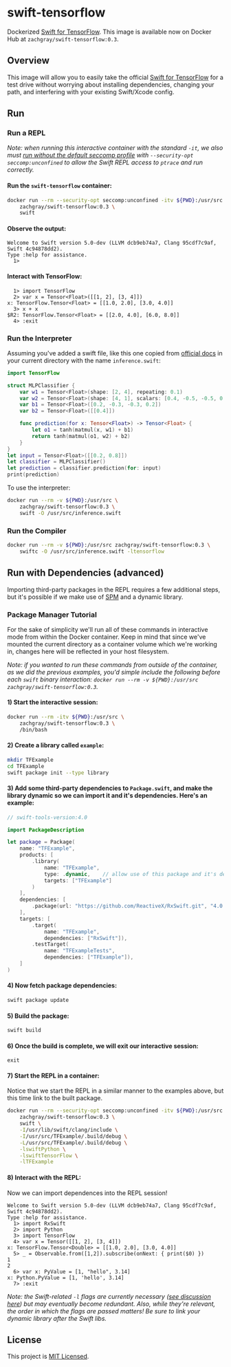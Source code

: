 # swift-tensorflow

Dockerized [Swift for TensorFlow](https://github.com/tensorflow/swift). This image is available now on Docker Hub at `zachgray/swift-tensorflow:0.3`.

## Overview

This image will allow you to easily take the official [Swift for TensorFlow](https://github.com/tensorflow/swift) for a test drive without worrying about installing dependencies, changing your path, and interfering with your existing Swift/Xcode config.

## Run
### Run a REPL

*Note: when running this interactive container with the standard `-it`, we also must [run without the default seccomp profile](https://docs.docker.com/engine/security/seccomp/) with `--security-opt seccomp:unconfined` to allow the Swift REPL access to `ptrace` and run correctly.*

#### Run the `swift-tensorflow` container:

```bash
docker run --rm --security-opt seccomp:unconfined -itv ${PWD}:/usr/src \
    zachgray/swift-tensorflow:0.3 \
    swift
```

#### Observe the output:

```
Welcome to Swift version 5.0-dev (LLVM dcb9eb74a7, Clang 95cdf7c9af, Swift 4c94878dd2).
Type :help for assistance.
  1>
```

#### Interact with TensorFlow:

```
  1> import TensorFlow
  2> var x = Tensor<Float>([[1, 2], [3, 4]])
x: TensorFlow.Tensor<Float> = [[1.0, 2.0], [3.0, 4.0]]
  3> x + x
$R2: TensorFlow.Tensor<Float> = [[2.0, 4.0], [6.0, 8.0]]
  4> :exit
```

### Run the Interpreter

Assuming you've added a swift file, like this one copied from [official docs](https://github.com/tensorflow/swift/blob/master/Usage.md#interpreter) in your current directory with the name `inference.swift`:

```swift
import TensorFlow

struct MLPClassifier {
    var w1 = Tensor<Float>(shape: [2, 4], repeating: 0.1)
    var w2 = Tensor<Float>(shape: [4, 1], scalars: [0.4, -0.5, -0.5, 0.4])
    var b1 = Tensor<Float>([0.2, -0.3, -0.3, 0.2])
    var b2 = Tensor<Float>([[0.4]])

    func prediction(for x: Tensor<Float>) -> Tensor<Float> {
        let o1 = tanh(matmul(x, w1) + b1)
        return tanh(matmul(o1, w2) + b2)
    }
}
let input = Tensor<Float>([[0.2, 0.8]])
let classifier = MLPClassifier()
let prediction = classifier.prediction(for: input)
print(prediction)
```

To use the interpreter:

```bash
docker run --rm -v ${PWD}:/usr/src \
    zachgray/swift-tensorflow:0.3 \
    swift -O /usr/src/inference.swift
```

### Run the Compiler

```bash
docker run --rm -v ${PWD}:/usr/src zachgray/swift-tensorflow:0.3 \
    swiftc -O /usr/src/inference.swift -ltensorflow 
```

## Run with Dependencies (advanced)

Importing third-party packages in the REPL requires a few additional steps, but it's possible if we make use of [SPM](https://swift.org/package-manager/) and a dynamic library.

### Package Manager Tutorial

For the sake of simplicity we'll run all of these commands in interactive mode from within the Docker container. Keep in mind that since we've mounted the current directory as a container volume which we're working in, changes here will be reflected in your host filesystem.

*Note: if you wanted to run these commands from outside of the container, as we did the previous examples, you'd simple include the following before each `swift` binary interaction: `docker run --rm -v ${PWD}:/usr/src zachgray/swift-tensorflow:0.3`.*

#### 1) Start the interactive session:

```bash
docker run --rm -itv ${PWD}:/usr/src \
    zachgray/swift-tensorflow:0.3 \
    /bin/bash
```

#### 2) Create a library called `example`:

```bash
mkdir TFExample 
cd TFExample 
swift package init --type library
```

#### 3) Add some third-party dependencies to `Package.swift`, and make the library dynamic so we can import it and it's dependencies. Here's an example:

```swift
// swift-tools-version:4.0

import PackageDescription

let package = Package(
    name: "TFExample",
    products: [
        .library(
            name: "TFExample",
            type: .dynamic,    // allow use of this package and it's deps from the REPL
            targets: ["TFExample"]
        )
    ],
    dependencies: [
        .package(url: "https://github.com/ReactiveX/RxSwift.git", "4.0.0" ..< "5.0.0")
    ],
    targets: [
        .target(
            name: "TFExample",
            dependencies: ["RxSwift"]),
        .testTarget(
            name: "TFExampleTests",
            dependencies: ["TFExample"]),
    ]
)
```

#### 4) Now fetch package dependencies:

```bash
swift package update
```

#### 5) Build the package:

```bash
swift build
```

#### 6) Once the build is complete, we will exit our interactive session:

```
exit
```

#### 7) Start the REPL in a container:

Notice that we start the REPL in a similar manner to the examples above, but this time link to the built package.

```bash
docker run --rm --security-opt seccomp:unconfined -itv ${PWD}:/usr/src \
    zachgray/swift-tensorflow:0.3 \
    swift \
    -I/usr/lib/swift/clang/include \
    -I/usr/src/TFExample/.build/debug \
    -L/usr/src/TFExample/.build/debug \
    -lswiftPython \
    -lswiftTensorFlow \
    -lTFExample
```

#### 8) Interact with the REPL:

Now we can import dependences into the REPL session!

```
Welcome to Swift version 5.0-dev (LLVM dcb9eb74a7, Clang 95cdf7c9af, Swift 4c94878dd2).
Type :help for assistance.
  1> import RxSwift
  2> import Python
  3> import TensorFlow
  4> var x = Tensor([[1, 2], [3, 4]])
x: TensorFlow.Tensor<Double> = [[1.0, 2.0], [3.0, 4.0]]
  5> _ = Observable.from([1,2]).subscribe(onNext: { print($0) })
1
2
  6> var x: PyValue = [1, "hello", 3.14]
x: Python.PyValue = [1, 'hello', 3.14]
  7> :exit
```

*Note: the Swift-related `-l` flags are currently necessary ([see discussion here](https://github.com/google/swift/issues/4)) but may eventually become redundant. Also, while they're relevant, the order in which the flags are passed matters! Be sure to link your dynamic library after the Swift libs.*

## License

This project is [MIT Licensed](https://github.com/zachgrayio/swift-tensorflow/blob/master/LICENSE).
